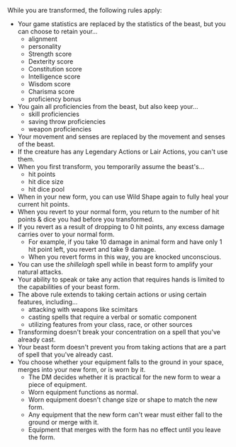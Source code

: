 While you are transformed, the following rules apply:
- Your game statistics are replaced by the statistics of the beast, but you can choose to retain your...
	- alignment
	- personality
	- Strength score
	- Dexterity score
	- Constitution score
	- Intelligence score
	- Wisdom score
	- Charisma score
	- proficiency bonus
- You gain all proficiencies from the beast, but also keep your...
	- skill proficiencies
	- saving throw proficiencies
	- weapon proficiencies
- Your movement and senses are replaced by the movement and senses of the beast.
- If the creature has any Legendary Actions or Lair Actions, you can't use them.
- When you first transform, you temporarily assume the beast's...
	- hit points
	- hit dice size
	- hit dice pool
- When in your new form, you can use Wild Shape again to fully heal your current hit points.
- When you revert to your normal form, you return to the number of hit points & dice you had before you transformed.
- If you revert as a result of dropping to 0 hit points, any excess damage carries over to your normal form.
	- For example, if you take 10 damage in animal form and have only 1 hit point left, you revert and take 9 damage. 
	- When you revert forms in this way, you are knocked unconscious.
- You can use the *shillelagh* spell while in beast form to amplify your natural attacks.
- Your ability to speak or take any action that requires hands is limited to the capabilities of your beast form.
- The above rule extends to taking certain actions or using certain features, including...
	- attacking with weapons like scimitars
	- casting spells that require a verbal or somatic component
	- utilizing features from your class, race, or other sources
- Transforming doesn't break your concentration on a spell that you've already cast.
- Your beast form doesn't prevent you from taking actions that are a part of spell that you've already cast.
- You choose whether your equipment falls to the ground in your space, merges into your new form, or is worn by it.
	- The DM decides whether it is practical for the new form to wear a piece of equipment.
	- Worn equipment functions as normal.
	- Worn equipment doesn't change size or shape to match the new form. 
	- Any equipment that the new form can't wear must either fall to the ground or merge with it.
	- Equipment that merges with the form has no effect until you leave the form.

